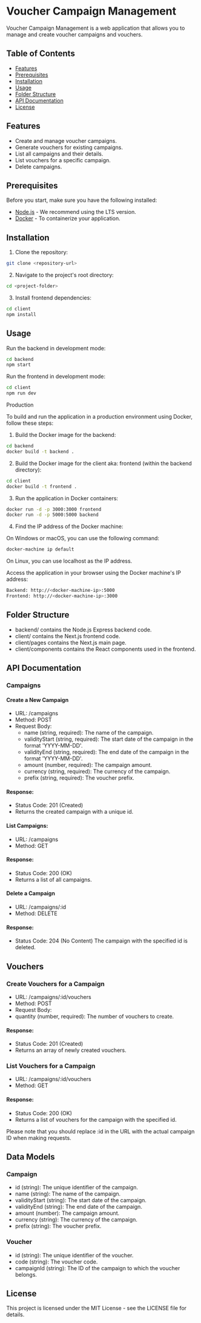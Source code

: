 # Voucher Campaign Management

Voucher Campaign Management is a web application that allows you to manage and create voucher campaigns and vouchers.

## Table of Contents

- [Features](#features)
- [Prerequisites](#prerequisites)
- [Installation](#installation)
- [Usage](#usage)
- [Folder Structure](#folder-structure)
- [API Documentation](#api-documentation)
- [License](#license)

## Features

- Create and manage voucher campaigns.
- Generate vouchers for existing campaigns.
- List all campaigns and their details.
- List vouchers for a specific campaign.
- Delete campaigns.

## Prerequisites

Before you start, make sure you have the following installed:

- [Node.js](https://nodejs.org/) - We recommend using the LTS version.
- [Docker](https://www.docker.com/) - To containerize your application.

## Installation

1. Clone the repository:

```bash
git clone <repository-url>
```
2. Navigate to the project's root directory:
  
```bash
cd <project-folder>
```

3. Install frontend dependencies:

```bash
cd client
npm install
```

## Usage

Run the backend in development mode:

```bash
cd backend
npm start
``` 
Run the frontend in development mode:
```bash
cd client
npm run dev
```
Production

To build and run the application in a production environment using Docker, follow these steps:

1. Build the Docker image for the backend:

```bash
cd backend
docker build -t backend .
```
2. Build the Docker image for the client aka: frontend (within the backend directory):

```bash
cd client
docker build -t frontend .
```
3. Run the application in Docker containers:
```bash
docker run -d -p 3000:3000 frontend
docker run -d -p 5000:5000 backend
```
4. Find the IP address of the Docker machine:

On Windows or macOS, you can use the following command:

```bash
docker-machine ip default
```
On Linux, you can use localhost as the IP address.

Access the application in your browser using the Docker machine's IP address:
```bash
Backend: http://<docker-machine-ip>:5000
Frontend: http://<docker-machine-ip>:3000
```

## Folder Structure
* backend/ contains the Node.js Express backend code.
* client/ contains the Next.js frontend code.
* client/pages contains the Next.js main page.
* client/components contains the React components used in  the frontend.

## API Documentation
### Campaigns
#### Create a New Campaign

* URL: /campaigns
* Method: POST
* Request Body:
  * name (string, required): The name of the campaign.
  * validityStart (string, required): The start date of the campaign in the format 'YYYY-MM-DD'.
  * validityEnd (string, required): The end date of the campaign in the format 'YYYY-MM-DD'.
  * amount (number, required): The campaign amount.
  * currency (string, required): The currency of the campaign.
  * prefix (string, required): The voucher prefix.

#### Response:

* Status Code: 201 (Created)
* Returns the created campaign with a unique id.

#### List Campaigns:

* URL: /campaigns
* Method: GET

#### Response:

* Status Code: 200 (OK)
* Returns a list of all campaigns.

#### Delete a Campaign

* URL: /campaigns/:id
* Method: DELETE

#### Response:

* Status Code: 204 (No Content)
The campaign with the specified id is deleted.

## Vouchers

### Create Vouchers for a Campaign

* URL: /campaigns/:id/vouchers
* Method: POST
* Request Body:
* quantity (number, required): The number of vouchers to create.

#### Response:

* Status Code: 201 (Created)
* Returns an array of newly created vouchers.

### List Vouchers for a Campaign

* URL: /campaigns/:id/vouchers
* Method: GET

#### Response:

* Status Code: 200 (OK)
* Returns a list of vouchers for the campaign with the specified id.

Please note that you should replace :id in the URL with the actual campaign ID when making requests.

## Data Models
### Campaign
* id (string): The unique identifier of the campaign.
* name (string): The name of the campaign.
* validityStart (string): The start date of the campaign.
* validityEnd (string): The end date of the campaign.
* amount (number): The campaign amount.
* currency (string): The currency of the campaign.
* prefix (string): The voucher prefix.

### Voucher
* id (string): The unique identifier of the voucher.
* code (string): The voucher code.
* campaignId (string): The ID of the campaign to which the voucher belongs.

## License
This project is licensed under the MIT License - see the LICENSE file for details.


